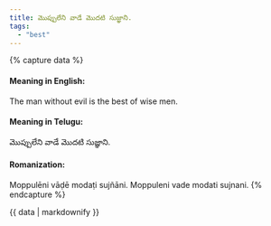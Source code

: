 ```yaml
---
title: మొప్పులేని వాడే మొదటి సుజ్ఞాని.
tags:
  - "best"
---
```


{% capture data %}
#### Meaning in English:
The man without evil is the best of wise men.

#### Meaning in Telugu:
మొప్పులేని వాడే మొదటి సుజ్ఞాని.

#### Romanization:
Moppulēni vāḍē modaṭi sujñāni.
Moppuleni vade modati sujnani.
{% endcapture %}

{{ data | markdownify }}

